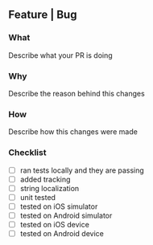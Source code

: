 ## Feature | Bug

### What
Describe what your PR is doing

### Why
Describe the reason behind this changes

### How
Describe how this changes were made

### Checklist
- [ ] ran tests locally and they are passing
- [ ] added tracking 
- [ ] string localization
- [ ] unit tested
- [ ] tested on iOS simulator
- [ ] tested on Android simulator
- [ ] tested on iOS device
- [ ] tested on Android device
